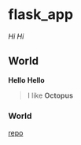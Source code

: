 # flask_app

*Hi*    _Hi_

## World

**Hello**     __Hello__

> I like **Octopus**

### World

[repo](https://github.com/KalsiVinay/flask_app.git)


